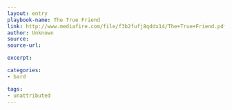 ```yaml
---
layout: entry
playbook-name: The True Friend
link: http://www.mediafire.com/file/f3b2fufj8qddx14/The+True+Friend.pdf
author: Unknown
source:
source-url:

excerpt:

categories:
- bard

tags:
- unattributed
---
```

